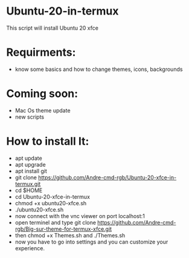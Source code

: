 # Ubuntu-20-in-termux
This script will install Ubuntu 20 xfce
# Requirments:
- know some basics and how to change themes, icons, backgrounds
# Coming soon:
- Mac Os theme update
- new scripts
# How to install It:
- apt update
- apt upgrade
- apt install git
- git clone https://github.com/Andre-cmd-rgb/Ubuntu-20-xfce-in-termux.git
- cd $HOME
- cd Ubuntu-20-xfce-in-termux
- chmod +x ubuntu20-xfce.sh
- ./ubuntu20-xfce.sh
- now connect with the vnc viewer on port localhost:1
- open terminel and type git clone https://github.com/Andre-cmd-rgb/Big-sur-theme-for-termux-xfce.git
- then chmod +x Themes.sh and ./Themes.sh
- now you have to go into settings and you can customize your experience.
